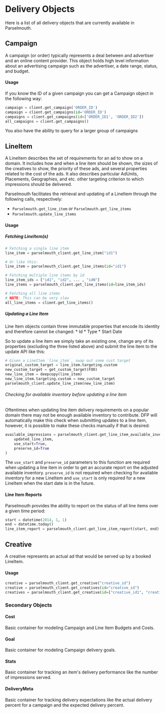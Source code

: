 # Delivery Objects

Here is a list of all delivery objects that are currently available in
Parselmouth.

## Campaign

A campaign (or order) typically represents a deal between and advertiser and an
online content provider. This object holds high level information about an
advertising campaign such as the advertiser, a date range, status, and budget.

#### Usage

If you know the ID of a given campaign you can get a Campaign
object in the following way:

```python
campaign = client.get_campaign('ORDER_ID')
campaign = client.get_campaigns(id='ORDER_ID')
campaigns = client.get_campaigns(id=['ORDER_ID1', 'ORDER_ID2'])
all_campaigns = client.get_campaigns()
```

You also have the ability to query for a larger group of campaigns

## LineItem

A LineItem describes the set of requirements for an ad to show on a domain. It
includes how and when a line item should be shown, the sizes of the creatives to
show, the priority of these ads, and several properties related to the cost of
the ads. It also describes particular AdUnits, Placements, Geographies, and etc.
other targeting criterion to which impressions should be delivered.

Parselmouth facilitates the retrieval and updating of a LineItem through the
following calls, respectively:
* `Parselmouth.get_line_item` _or_ `Parselmouth.get_line_items`
* `Parselmouth.update_line_items`

#### Usage

##### Fetching LineItem(s)

```python
# Fetching a single line item
line_item = parselmouth_client.get_line_item("id1")

# Or like this:
line_item = parselmouth_client.get_line_items(id="id1")

# Fetching multiple line items by id
line_item_ids = ["id1", "id2", ... , "idN"]
line_items = parselmouth_client.get_line_items(id=line_item_ids)

# Fetching all line items
# NOTE: This can be very slow
all_line_items = client.get_line_items()
```

##### Updating a Line Item

Line Item objects contain three immutable properties that encode its identity
and therefore cannot be changed:
    * Id
    * Type
    * Start Date

So to update a line item we simply take an existing one, change any of its
properties (excluding the three listed above) and submit the line item to the
update API like this:

```python
# Given a LineItem `line_item`, swap out some cust target
original_custom_target = line_item.targeting.custom
new_custom_target = get_custom_target(FOO)
new_line_item = deepcopy(line_item)
new_line_item.targeting.custom = new_custom_target
parselmouth_client.update_line_item(new_line_item)
```

###### Checking for available inventory before updating a line item

Oftentimes when updating line item delivery requirements on a popular domain
there may not be enough available inventory to contribute. DFP will
automatically make this check when submitting updates to a line item, however,
it is possible to make these checks manually if that is desired:

```python
available_impressions = parselmouth_client.get_line_item_available_inventory(
    updated_line_item,
    use_start=True,
    preserve_id=True
)
```

The `use_start` and `preserve_id` parameters to this function are required when
updating a line item in order to get an accurate report on the adjusted
available inventory. `preserve_id` is not required when checking for available
inventory for a new LineItem and `use_start` is only required for a new LineItem
when the start date is in the future.

#### Line Item Reports

Parselmouth provides the ability to report on the status of all line items over
a given time period:

```python
start = datetime(2014, 1, 1)
end = datetime.today()
line_item_report = parselmouth_client.get_line_item_report(start, end)
```

## Creative

A creative represents an actual ad that would be served up by a booked LineItem.

#### Usage

```python
creative = parselmouth_client.get_creative("creative_id")
creative = parselmouth_client.get_creatives(id="creative_id")
creatives = parselmouth_client.get_creative(id=["creative_id1", "creative_id2"])
```

### Secondary Objects

#### Cost

Basic container for modeling Campaign and Line Item Budgets and Costs.

#### Goal

Basic container for modeling Campaign delivery goals.

#### Stats

Basic container for tracking an item's delivery performance like the number of
impressions served.

#### DeliveryMeta

Basic container for tracking delivery expectations like the actual delivery
percent for a campaign and the expected delivery percent.

